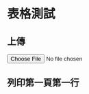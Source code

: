 # 表格測試

<script src="https://unpkg.com/xlsx/dist/xlsx.full.min.js"></script>
<script src="https://cdn.jsdelivr.net/npm/chart.js"></script>

## 上傳
<div id="upload-file">
<input type="file" id="xlsxFile" accept=".xlsx" onchange="uploadFile()">
</div>

## 列印第一頁第一行
<div id="firstRow"></div>

<script>
function uploadFile() {
    const xlsxFile = document.getElementById('xlsxFile').files[0];
    if (!xlsxFile) {
        alert('No file selected!');
        return;
    }

    const reader = new FileReader();
    reader.onload = function(e) {
        const data = new Uint8Array(e.target.result);
        const workbook = XLSX.read(data, {type: 'array'});
        
        const firstWorksheetName = workbook.SheetNames[0];
        const worksheet = workbook.Sheets[firstWorksheetName];

        const jsonData = XLSX.utils.sheet_to_json(worksheet, {header: 1});
        const firstRow = jsonData[0];

        // Display the first row
        const firstRowDiv = document.getElementById('firstRow');
        firstRowDiv.textContent = firstRow.join(', ');
    };
    reader.readAsArrayBuffer(xlsxFile);
}
</script>
